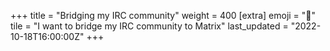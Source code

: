 +++
title = "Bridging my IRC community"
weight = 400
[extra]
emoji = "🌉"
tile = "I want to bridge my IRC community to Matrix"
last_updated = "2022-10-18T16:00:00Z"
+++
